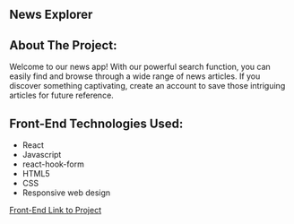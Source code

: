 ## News Explorer

## About The Project:

Welcome to our news app! With our powerful search function, you can easily find and browse through a wide range of news articles. If you discover something captivating, create an account to save those intriguing articles for future reference.

## Front-End Technologies Used:

- React
- Javascript
- react-hook-form
- HTML5
- CSS
- Responsive web design

[Front-End Link to Project](https://github.com/Plouis53/news-explorer-frontend.git) 
